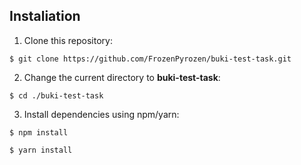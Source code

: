 ## Instaliation

1. Clone this repository:
```
$ git clone https://github.com/FrozenPyrozen/buki-test-task.git
```
2. Change the current directory to **buki-test-task**:
```
$ cd ./buki-test-task
```
3. Install dependencies using npm/yarn:
```
$ npm install
```
```
$ yarn install
